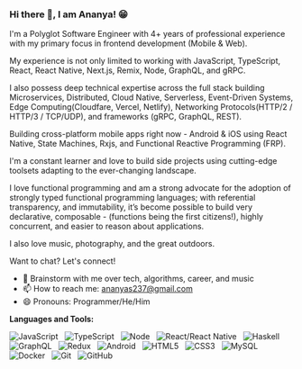 ### Hi there 👋, I am Ananya! 😁
<!--
**ashar340/ashar340** is a ✨ _special_ ✨ repository because its `README.md` (this file) appears on your GitHub profile.
Here are some ideas to get you started:

- 🔭 I’m currently working on ...
- 🌱 I’m currently learning ...
- 👯 I’m looking to collaborate on ...
- 🤔 I’m looking for help with ...
- 💬 Ask me about ...
- 📫 How to reach me: ...
- 😄 Pronouns: ...
- ⚡ Fun fact: ...
- 🤔 I’m looking for help with Statistics
- 👯 I’m looking to collaborate on ...
-->

I'm a Polyglot Software Engineer with 4+ years of professional experience with my primary focus in frontend development (Mobile & Web). 

My experience is not only limited to working with JavaScript, TypeScript, React, React Native, Next.js, Remix, Node, GraphQL, and gRPC.

I also possess deep technical expertise across the full stack building Microservices, Distributed, Cloud Native, Serverless, Event-Driven Systems, Edge Computing(Cloudfare, Vercel, Netlify), Networking Protocols(HTTP/2 / HTTP/3 / TCP/UDP), and frameworks (gRPC, GraphQL, REST).

Building cross-platform mobile apps right now - Android & iOS using React Native, State Machines, Rxjs, and Functional Reactive Programming (FRP).

I'm a constant learner and love to build side projects using cutting-edge toolsets adapting to the ever-changing landscape.

I love functional programming and am a strong advocate for the adoption of strongly typed functional programming languages; with referential transparency, and immutability, it’s become possible to build very declarative, composable - (functions being the first citizens!), highly concurrent, and easier to reason about applications.

I also love music, photography, and the great outdoors.

Want to chat? Let's connect!

- 💬 Brainstorm with me over tech, algorithms, career, and music 
- 📫 How to reach me: ananyas237@gmail.com
- 😄 Pronouns: Programmer/He/Him

**Languages and Tools:** 

![JavaScript](https://img.shields.io/badge/-JavaScript-black?logo=javascript&style=social)&nbsp;&nbsp;
![TypeScript](https://shields.io/badge/TypeScript-3178C6?logo=TypeScript&logoColor=FFF&style=flat-square)&nbsp;&nbsp;
![Node](https://img.shields.io/badge/Node.js-43853D?style=for-the-badge&logo=node.js&logoColor=white)&nbsp;&nbsp;
![React/React Native](https://shields.io/badge/react-black?logo=react&style=for-the-badge%22)&nbsp;&nbsp;
![Haskell](https://img.shields.io/badge/Haskell-5e5086?style=for-the-badge&logo=haskell&logoColor=white)&nbsp;&nbsp;
![GraphQL](https://img.shields.io/badge/-GraphQL-E10098?style=for-the-badge&logo=graphql&logoColor=white)&nbsp;&nbsp;
![Redux](https://img.shields.io/badge/Redux-593D88?style=for-the-badge&logo=redux&logoColor=white)&nbsp;&nbsp;
![Android](https://img.shields.io/badge/-Android-black?logo=android&style=social)&nbsp;&nbsp;
![HTML5](https://img.shields.io/badge/-HTML5-black?logo=html5&style=social)&nbsp;&nbsp;
![CSS3](https://img.shields.io/badge/-CSS3-black?logo=css3&style=social)&nbsp;&nbsp;
![MySQL](https://img.shields.io/badge/-MySQL-black?logo=mysql&style=social)&nbsp;&nbsp;
![Docker](https://img.shields.io/badge/docker-%230db7ed.svg?style=for-the-badge&logo=docker&logoColor=white)&nbsp;&nbsp;
![Git](https://img.shields.io/badge/-Git-black?logo=git&style=social)&nbsp;&nbsp;
![GitHub](https://img.shields.io/badge/-GitHub-black?logo=github&style=social)&nbsp;&nbsp;

